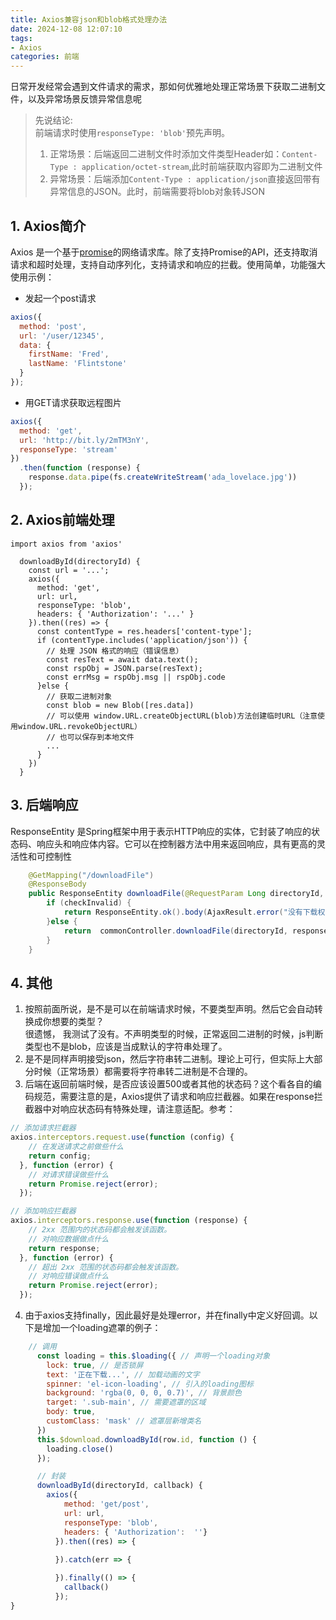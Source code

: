 ```yaml
---
title: Axios兼容json和blob格式处理办法
date: 2024-12-08 12:07:10
tags:
- Axios
categories: 前端
---
```

日常开发经常会遇到文件请求的需求，那如何优雅地处理正常场景下获取二进制文件，以及异常场景反馈异常信息呢
<!--more-->

> 先说结论:  
> 前端请求时使用`responseType: 'blob'`预先声明。  
> 1. 正常场景：后端返回二进制文件时添加文件类型Header如：`Content-Type : application/octet-stream`,此时前端获取内容即为二进制文件 
> 2. 异常场景：后端添加`Content-Type : application/json`直接返回带有异常信息的JSON。此时，前端需要将blob对象转JSON

## 1. Axios简介
Axios 是一个基于[promise](https://developer.mozilla.org/zh-CN/docs/Web/JavaScript/Reference/Global_Objects/Promise)的网络请求库。除了支持Promise的API，还支持取消请求和超时处理，支持自动序列化，支持请求和响应的拦截。使用简单，功能强大  
使用示例：
- 发起一个post请求
``` js
axios({
  method: 'post',
  url: '/user/12345',
  data: {
    firstName: 'Fred',
    lastName: 'Flintstone'
  }
});
```
- 用GET请求获取远程图片
``` js
axios({
  method: 'get',
  url: 'http://bit.ly/2mTM3nY',
  responseType: 'stream'
})
  .then(function (response) {
    response.data.pipe(fs.createWriteStream('ada_lovelace.jpg'))
  });
```

## 2. Axios前端处理
```
import axios from 'axios'

  downloadById(directoryId) {
    const url = '...';
    axios({
      method: 'get',
      url: url,
      responseType: 'blob',
      headers: { 'Authorization': '...' }
    }).then((res) => {
      const contentType = res.headers['content-type'];
      if (contentType.includes('application/json')) {
        // 处理 JSON 格式的响应（错误信息）
        const resText = await data.text();
        const rspObj = JSON.parse(resText);
        const errMsg = rspObj.msg || rspObj.code
      }else {
        // 获取二进制对象
        const blob = new Blob([res.data])
        // 可以使用 window.URL.createObjectURL(blob)方法创建临时URL（注意使用window.URL.revokeObjectURL）
        // 也可以保存到本地文件
        ... 
      }
    })
  }
```



## 3. 后端响应
ResponseEntity 是Spring框架中用于表示HTTP响应的实体，它封装了响应的状态码、响应头和响应体内容。它可以在控制器方法中用来返回响应，具有更高的灵活性和可控制性  
``` java
    @GetMapping("/downloadFile")
    @ResponseBody
    public ResponseEntity downloadFile(@RequestParam Long directoryId, HttpServletResponse response, HttpServletRequest request){
        if (checkInvalid) {
            return ResponseEntity.ok().body(AjaxResult.error("没有下载权限"));
        }else {
            return  commonController.downloadFile(directoryId, response, request);
        }
    }
```

## 4. 其他
1. 按照前面所说，是不是可以在前端请求时候，不要类型声明。然后它会自动转换成你想要的类型？  
很遗憾， 我测试了没有。不声明类型的时候，正常返回二进制的时候，js判断类型也不是blob，应该是当成默认的字符串处理了。 
2. 是不是同样声明接受json，然后字符串转二进制。理论上可行，但实际上大部分时候（正常场景）都需要将字符串转二进制是不合理的。  
3. 后端在返回前端时候，是否应该设置500或者其他的状态码？这个看各自的编码规范，需要注意的是，Axios提供了请求和响应拦截器。如果在response拦截器中对响应状态码有特殊处理，请注意适配。参考：  
``` js
// 添加请求拦截器
axios.interceptors.request.use(function (config) {
    // 在发送请求之前做些什么
    return config;
  }, function (error) {
    // 对请求错误做些什么
    return Promise.reject(error);
  });

// 添加响应拦截器
axios.interceptors.response.use(function (response) {
    // 2xx 范围内的状态码都会触发该函数。
    // 对响应数据做点什么
    return response;
  }, function (error) {
    // 超出 2xx 范围的状态码都会触发该函数。
    // 对响应错误做点什么
    return Promise.reject(error);
  });
```
4. 由于axios支持finally，因此最好是处理error，并在finally中定义好回调。以下是增加一个loading遮罩的例子：
``` js
    // 调用
      const loading = this.$loading({ // 声明一个loading对象
        lock: true, // 是否锁屏
        text: '正在下载...', // 加载动画的文字
        spinner: 'el-icon-loading', // 引入的loading图标
        background: 'rgba(0, 0, 0, 0.7)', // 背景颜色
        target: '.sub-main', // 需要遮罩的区域
        body: true,
        customClass: 'mask' // 遮罩层新增类名
      })
      this.$download.downloadById(row.id, function () {
        loading.close()
      });

      // 封装
      downloadById(directoryId, callback) {
        axios({
            method: 'get/post',
            url: url,
            responseType: 'blob',
            headers: { 'Authorization':  ''}
          }).then((res) => {
            
          }).catch(err => {

          }).finally(() => {
            callback()
          });
}
```

